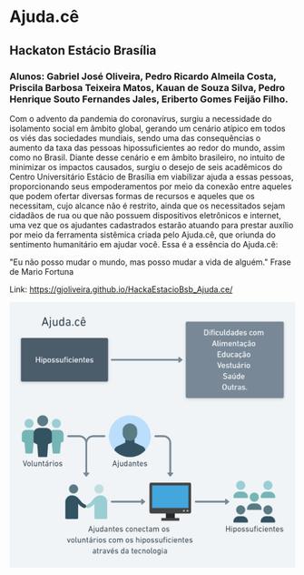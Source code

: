 # Ajuda.cê
## Hackaton Estácio Brasília
### Alunos: Gabriel José Oliveira, Pedro Ricardo Almeila Costa, Priscila Barbosa Teixeira Matos, Kauan de Souza Silva, Pedro Henrique Souto Fernandes Jales, Eriberto Gomes Feijão Filho.

Com o advento da pandemia do coronavírus, surgiu a necessidade do isolamento social em âmbito global, gerando um cenário atípico em todos os viés das sociedades mundiais, sendo uma das consequências o aumento da taxa das pessoas hipossuficientes ao redor do mundo, assim como no Brasil. Diante desse cenário e em âmbito brasileiro, no intuito de minimizar os impactos causados, surgiu o desejo de seis acadêmicos do Centro Universitário Estácio de Brasília em viabilizar ajuda a essas pessoas, proporcionando seus empoderamentos por meio da conexão entre aqueles que podem ofertar diversas formas de recursos e aqueles que os necessitam, cujo alcance não é restrito, ainda que os necessitados sejam cidadãos de rua ou que não possuem dispositivos eletrônicos e internet, uma vez que os ajudantes cadastrados estarão atuando para prestar auxílio por meio da ferramenta sistêmica criada pelo Ajuda.cê, que oriunda do sentimento humanitário em ajudar você. Essa é a essência do Ajuda.cê:

"Eu não posso mudar o mundo, mas posso mudar a vida de alguém."
Frase de Mario Fortuna

Link: https://gjoliveira.github.io/HackaEstacioBsb_Ajuda.ce/

![Visão geral da ideia](/ideia.png)
